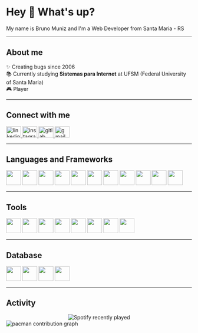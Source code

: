 <h1 align="left">Hey 👋 What's up?</h1>

<p align="left">
  My name is Bruno Muniz and I'm a Web Developer from Santa Maria - RS
</p>

---

<h2 align="left">About me</h2>

<p align="left">
  ✨ Creating bugs since 2006 <br>
  📚 Currently studying <b>Sistemas para Internet</b> at UFSM (Federal University of Santa Maria) <br>
  🎮 Player
</p>

---

<h2 align="left">Connect with me</h2>

<div align="left">
  <a href="https://www.linkedin.com/in/bruno-muniz-4a381a367/" target="_blank">
    <img src="https://raw.githubusercontent.com/maurodesouza/profile-readme-generator/master/src/assets/icons/social/linkedin/default.svg" width="40" height="30" alt="linkedin logo"/>
  </a>
  <a href="https://www.instagram.com/omunizdev/" target="_blank">
    <img src="https://raw.githubusercontent.com/maurodesouza/profile-readme-generator/master/src/assets/icons/social/instagram/default.svg" width="40" height="30" alt="instagram logo"/>
  </a>
  <a href="https://gitlab.com/brunogmuniz" target="_blank">
    <img src="https://raw.githubusercontent.com/maurodesouza/profile-readme-generator/master/src/assets/icons/social/gitlab/default.svg" width="40" height="30" alt="gitlab logo"/>
  </a>
  <a href="https://omunizdev.netlify.app" target="_blank">
    <img src="https://raw.githubusercontent.com/maurodesouza/profile-readme-generator/master/src/assets/icons/social/gmail/default.svg" width="40" height="30" alt="gmail logo"/>
  </a>
</div>

---

<h2 align="left">Languages and Frameworks</h2>

<div align="left">
  <a href="https://developer.mozilla.org/docs/Web/JavaScript" target="_blank"><img src="https://cdn.jsdelivr.net/gh/devicons/devicon/icons/javascript/javascript-original.svg" height="40"/></a>
  <a href="https://www.typescriptlang.org/" target="_blank"><img src="https://cdn.jsdelivr.net/gh/devicons/devicon/icons/typescript/typescript-plain.svg" height="40"/></a>
  <a href="https://developer.mozilla.org/docs/Web/HTML" target="_blank"><img src="https://cdn.jsdelivr.net/gh/devicons/devicon/icons/html5/html5-original.svg" height="40"/></a>
  <a href="https://developer.mozilla.org/docs/Web/CSS" target="_blank"><img src="https://cdn.jsdelivr.net/gh/devicons/devicon/icons/css3/css3-original.svg" height="40"/></a>
  <a href="https://sass-lang.com/" target="_blank"><img src="https://cdn.jsdelivr.net/gh/devicons/devicon/icons/sass/sass-original.svg" height="40"/></a>
  <a href="https://spring.io/" target="_blank"><img src="https://cdn.jsdelivr.net/gh/devicons/devicon/icons/spring/spring-original-wordmark.svg" height="40"/></a>
  <a href="https://www.java.com/" target="_blank"><img src="https://cdn.jsdelivr.net/gh/devicons/devicon/icons/java/java-original-wordmark.svg" height="40"/></a>
  <a href="https://angular.dev/" target="_blank"><img src="https://cdn.jsdelivr.net/gh/devicons/devicon/icons/angularjs/angularjs-plain.svg" height="40"/></a>
  <a href="https://nodejs.org/" target="_blank"><img src="https://cdn.jsdelivr.net/gh/devicons/devicon/icons/nodejs/nodejs-original.svg" height="40"/></a>
  <a href="https://www.npmjs.com/" target="_blank"><img src="https://cdn.jsdelivr.net/gh/devicons/devicon/icons/npm/npm-original-wordmark.svg" height="40"/></a>
  <a href="https://en.cppreference.com/w/c" target="_blank"><img src="https://cdn.jsdelivr.net/gh/devicons/devicon/icons/c/c-original.svg" height="40"/></a>
</div>

---

<h2 align="left">Tools</h2>

<div align="left">
  <a href="https://www.figma.com/" target="_blank"><img src="https://cdn.jsdelivr.net/gh/devicons/devicon/icons/figma/figma-original.svg" height="40"/></a>
  <a href="https://www.jetbrains.com/idea/" target="_blank"><img src="https://cdn.jsdelivr.net/gh/devicons/devicon/icons/intellij/intellij-original.svg" height="40"/></a>
  <a href="https://www.canva.com/" target="_blank"><img src="https://cdn.jsdelivr.net/gh/devicons/devicon/icons/canva/canva-original.svg" height="40"/></a>
  <a href="https://code.visualstudio.com/" target="_blank"><img src="https://cdn.jsdelivr.net/gh/devicons/devicon/icons/vscode/vscode-original.svg" height="40"/></a>
  <a href="https://www.docker.com/" target="_blank"><img src="https://cdn.simpleicons.org/docker/2496ED" height="40"/></a>
  <a href="https://about.gitlab.com/" target="_blank"><img src="https://cdn.jsdelivr.net/gh/devicons/devicon/icons/gitlab/gitlab-original.svg" height="40"/></a>
  <a href="https://github.com/" target="_blank"><img src="https://skillicons.dev/icons?i=github" height="40"/></a>
  <a href="https://git-scm.com/" target="_blank"><img src="https://cdn.jsdelivr.net/gh/devicons/devicon/icons/git/git-original.svg" height="40"/></a>
</div>

---

<h2 align="left">Database</h2>

<div align="left">
  <a href="https://www.postgresql.org/" target="_blank"><img src="https://cdn.jsdelivr.net/gh/devicons/devicon/icons/postgresql/postgresql-original.svg" height="40"/></a>
  <a href="https://www.mysql.com/" target="_blank"><img src="https://cdn.jsdelivr.net/gh/devicons/devicon/icons/mysql/mysql-original.svg" height="40"/></a>
  <a href="https://www.mongodb.com/" target="_blank"><img src="https://cdn.jsdelivr.net/gh/devicons/devicon/icons/mongodb/mongodb-original.svg" height="40"/></a>
  <a href="https://hibernate.org/" target="_blank"><img src="https://cdn.simpleicons.org/hibernate/59666C" height="40"/></a>
</div>

---

<h2 align="left">Activity</h2>

<div align="center">
  <img src="https://spotify-recently-played-readme.vercel.app/api?count=5" alt="Spotify recently played"/>
</div>

<picture>
  <source media="(prefers-color-scheme: dark)" srcset="https://raw.githubusercontent.com/brunogmuniz/brunogmuniz/output/pacman-contribution-graph-dark.svg">
  <source media="(prefers-color-scheme: light)" srcset="https://raw.githubusercontent.com/brunogmuniz/brunogmuniz/output/pacman-contribution-graph.svg">
  <img alt="pacman contribution graph" src="https://raw.githubusercontent.com/brunogmuniz/brunogmuniz/output/pacman-contribution-graph.svg">
</picture>
